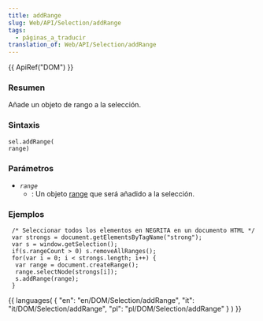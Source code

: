 ```yaml
---
title: addRange
slug: Web/API/Selection/addRange
tags:
  - páginas_a_traducir
translation_of: Web/API/Selection/addRange
---
```

{{ ApiRef("DOM") }}

### Resumen

Añade un objeto de rango a la selección.

### Sintaxis

    sel.addRange(
    range)

### Parámetros

- _`range`_
  - : Un objeto [range](es/DOM/range) que será añadido a la selección.

### Ejemplos

     /* Seleccionar todos los elementos en NEGRITA en un documento HTML */
     var strongs = document.getElementsByTagName("strong");
     var s = window.getSelection();
     if(s.rangeCount > 0) s.removeAllRanges();
     for(var i = 0; i < strongs.length; i++) {
      var range = document.createRange();
      range.selectNode(strongs[i]);
      s.addRange(range);
     }

{{ languages( { "en": "en/DOM/Selection/addRange", "it": "it/DOM/Selection/addRange", "pl": "pl/DOM/Selection/addRange" } ) }}

